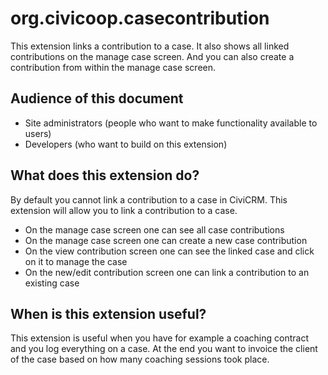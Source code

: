 # org.civicoop.casecontribution

This extension links a contribution to a case. It also shows all linked 
contributions on the manage case screen. And you can also create a contribution
from within the manage case screen.

## Audience of this document

* Site administrators (people who want to make functionality available to users)
* Developers (who want to build on this extension)

## What does this extension do?

By default you cannot link a contribution to a case in CiviCRM. This extension will
allow you to link a contribution to a case. 

* On the manage case screen one can see all case contributions
* On the manage case screen one can create a new case contribution
* On the view contribution screen one can see the linked case and click on it to manage the case
* On the new/edit contribution screen one can link a contribution to an existing case

## When is this extension useful?

This extension is useful when you have for example a coaching contract and you log 
everything on a case. At the end you want to invoice the client of the case based 
on how many coaching sessions took place. 

